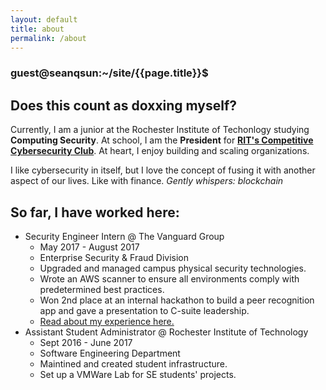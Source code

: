 ```yaml
---
layout: default
title: about
permalink: /about
---
```


### guest@seanqsun:~/site/{{page.title}}$  

## Does this count as doxxing myself?

Currently, I am a junior at the Rochester Institute of Techonlogy studying **Computing Security**. At school, I am the **President** for <a class="link1" href="https://rc3.club">**RIT's Competitive Cybersecurity Club**</a>. At heart, I enjoy building and scaling organizations.

I like cybersecurity in itself, but I love the concept of fusing it with another aspect of our lives. Like with finance. *Gently whispers: blockchain*

## So far, I have worked here:

* Security Engineer Intern @ The Vanguard Group
    * May 2017 - August 2017  
    * Enterprise Security & Fraud Division
    * Upgraded and managed campus physical security technologies.  
    * Wrote an AWS scanner to ensure all environments comply with predetermined best practices.  
    * Won 2nd place at an internal hackathon to build a peer recognition app and gave a presentation to C-suite leadership.
    * <a class="link1" href="{{site.baseurl}}/blog/0x01">Read about my experience here.</a>
*  Assistant Student Administrator @ Rochester Institute of Technology
    * Sept 2016 - June 2017
    * Software Engineering Department
    * Maintined and created student infrastructure.
    * Set up a VMWare Lab for SE students' projects.


